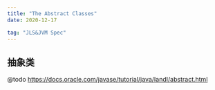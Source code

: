 ```yaml
---
title: "The Abstract Classes" 
date: 2020-12-17

tag: "JLS&JVM Spec"
---
```



## 抽象类

@todo https://docs.oracle.com/javase/tutorial/java/IandI/abstract.html
